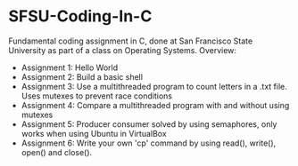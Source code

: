 # SFSU-Coding-In-C
Fundamental coding assignment in C, done at San Francisco State University as part of a class on Operating Systems. 
Overview:
- Assignment 1: Hello World
- Assignment 2: Build a basic shell 
- Assignment 3: Use a multithreaded program to count letters in a .txt file. Uses mutexes to prevent race conditions 
- Assignment 4: Compare a multithreaded program with and without using mutexes
- Assignment 5: Producer consumer solved by using semaphores, only works when using Ubuntu in VirtualBox
- Assignment 6: Write your own 'cp' command by using read(), write(), open() and close(). 
